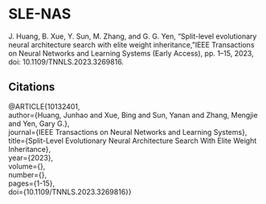 # SLE-NAS
J. Huang, B. Xue, Y. Sun, M. Zhang, and G. G. Yen, “Split-level evolutionary neural architecture search with elite weight inheritance,”IEEE Transactions on Neural Networks and Learning Systems (Early Access), pp. 1–15, 2023, doi: 10.1109/TNNLS.2023.3269816.

## Citations
@ARTICLE{10132401,\
  author={Huang, Junhao and Xue, Bing and Sun, Yanan and Zhang, Mengjie and Yen, Gary G.},\
  journal={IEEE Transactions on Neural Networks and Learning Systems}, \
  title={Split-Level Evolutionary Neural Architecture Search With Elite Weight Inheritance}, \
  year={2023},\
  volume={},\
  number={},\
  pages={1-15},\
  doi={10.1109/TNNLS.2023.3269816}}